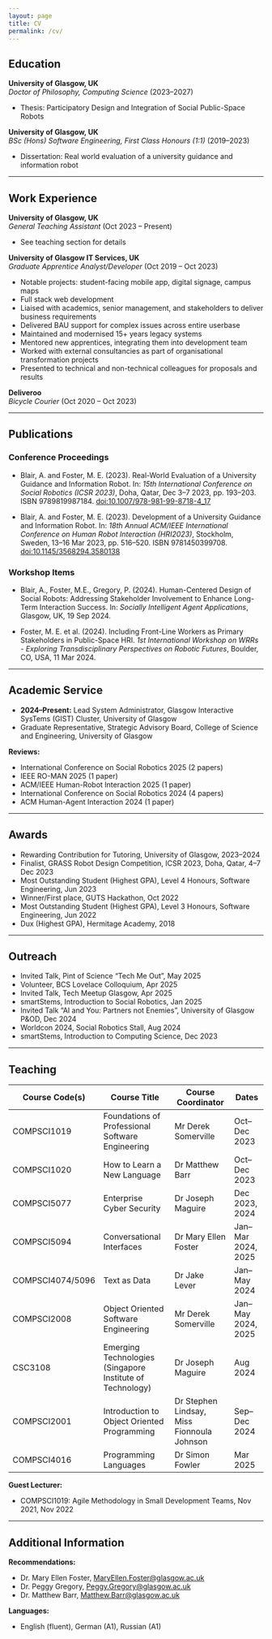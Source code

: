 ```yaml
---
layout: page
title: CV
permalink: /cv/
---
```


## Education

**University of Glasgow, UK**  
*Doctor of Philosophy, Computing Science* (2023–2027)  
- Thesis: Participatory Design and Integration of Social Public-Space Robots

**University of Glasgow, UK**  
*BSc (Hons) Software Engineering, First Class Honours (1:1)* (2019–2023)  
- Dissertation: Real world evaluation of a university guidance and information robot

---

## Work Experience

**University of Glasgow, UK**  
*General Teaching Assistant* (Oct 2023 – Present)  
- See teaching section for details

**University of Glasgow IT Services, UK**  
*Graduate Apprentice Analyst/Developer* (Oct 2019 – Oct 2023)  
- Notable projects: student-facing mobile app, digital signage, campus maps
- Full stack web development
- Liaised with academics, senior management, and stakeholders to deliver business requirements
- Delivered BAU support for complex issues across entire userbase
- Maintained and modernised 15+ years legacy systems
- Mentored new apprentices, integrating them into development team
- Worked with external consultancies as part of organisational transformation projects
- Presented to technical and non-technical colleagues for proposals and results

**Deliveroo**  
*Bicycle Courier* (Oct 2020 – Oct 2023)

---

## Publications

### Conference Proceedings

- Blair, A. and Foster, M. E. (2023). Real-World Evaluation of a University Guidance and Information Robot. In: *15th International Conference on Social Robotics (ICSR 2023)*, Doha, Qatar, Dec 3–7 2023, pp. 193–203. ISBN 9789819987184. [doi:10.1007/978-981-99-8718-4_17](https://doi.org/10.1007/978-981-99-8718-4_17)

- Blair, A. and Foster, M. E. (2023). Development of a University Guidance and Information Robot. In: *18th Annual ACM/IEEE International Conference on Human Robot Interaction (HRI2023)*, Stockholm, Sweden, 13–16 Mar 2023, pp. 516–520. ISBN 9781450399708. [doi:10.1145/3568294.3580138](https://doi.org/10.1145/3568294.3580138)

### Workshop Items

- Blair, A., Foster, M.E., Gregory, P. (2024). Human-Centered Design of Social Robots: Addressing Stakeholder Involvement to Enhance Long-Term Interaction Success. In: *Socially Intelligent Agent Applications*, Glasgow, UK, 19 Sep 2024.

- Foster, M. E. et al. (2024). Including Front-Line Workers as Primary Stakeholders in Public-Space HRI. *1st International Workshop on WRRs - Exploring Transdisciplinary Perspectives on Robotic Futures*, Boulder, CO, USA, 11 Mar 2024.

---

## Academic Service

- **2024–Present:** Lead System Administrator, Glasgow Interactive SysTems (GIST) Cluster, University of Glasgow
- Graduate Representative, Strategic Advisory Board, College of Science and Engineering, University of Glasgow

**Reviews:**
- International Conference on Social Robotics 2025 (2 papers)
- IEEE RO-MAN 2025 (1 paper)
- ACM/IEEE Human-Robot Interaction 2025 (1 paper)
- International Conference on Social Robotics 2024 (4 papers)
- ACM Human-Agent Interaction 2024 (1 paper)

---

## Awards

- Rewarding Contribution for Tutoring, University of Glasgow, 2023–2024
- Finalist, GRASS Robot Design Competition, ICSR 2023, Doha, Qatar, 4–7 Dec 2023
- Most Outstanding Student (Highest GPA), Level 4 Honours, Software Engineering, Jun 2023
- Winner/First place, GUTS Hackathon, Oct 2022
- Most Outstanding Student (Highest GPA), Level 3 Honours, Software Engineering, Jun 2022
- Dux (Highest GPA), Hermitage Academy, 2018

---

## Outreach

- Invited Talk, Pint of Science “Tech Me Out”, May 2025
- Volunteer, BCS Lovelace Colloquium, Apr 2025
- Invited Talk, Tech Meetup Glasgow, Apr 2025
- smartStems, Introduction to Social Robotics, Jan 2025
- Invited Talk “AI and You: Partners not Enemies”, University of Glasgow P&OD, Dec 2024
- Worldcon 2024, Social Robotics Stall, Aug 2024
- smartStems, Introduction to Computing Science, Dec 2023

---

## Teaching

| Course Code(s)         | Course Title                                      | Course Coordinator           | Dates                    |
|------------------------|---------------------------------------------------|----------------|--------------------------|
| COMPSCI1019            | Foundations of Professional Software Engineering  | Mr Derek Somerville | Oct–Dec 2023             |
| COMPSCI1020            | How to Learn a New Language                       | Dr Matthew Barr | Oct–Dec 2023             |
| COMPSCI5077            | Enterprise Cyber Security                         | Dr Joseph Maguire     | Dec 2023, 2024           |
| COMPSCI5094            | Conversational Interfaces                         | Dr Mary Ellen Foster     | Jan–Mar 2024, 2025       |
| COMPSCI4074/5096       | Text as Data                                      | Dr Jake Lever | Jan–May 2024             |
| COMPSCI2008            | Object Oriented Software Engineering              | Mr Derek Somerville     | Jan–May 2024, 2025       |
| CSC3108                | Emerging Technologies (Singapore Institute of Technology) | Dr Joseph Maguire     | Aug 2024                 |
| COMPSCI2001            | Introduction to Object Oriented Programming       | Dr Stephen Lindsay, Miss Fionnoula Johnson     | Sep–Dec 2024             |
| COMPSCI4016            | Programming Languages                             | Dr Simon Fowler    | Mar 2025                 |

**Guest Lecturer:**
- COMPSCI1019: Agile Methodology in Small Development Teams, Nov 2021, Nov 2022

---

## Additional Information

**Recommendations:**  
- Dr. Mary Ellen Foster, [MaryEllen.Foster@glasgow.ac.uk](mailto:MaryEllen.Foster@glasgow.ac.uk)
- Dr. Peggy Gregory, [Peggy.Gregory@glasgow.ac.uk](mailto:Peggy.Gregory@glasgow.ac.uk)  
- Dr. Matthew Barr, [Matthew.Barr@glasgow.ac.uk](mailto:Matthew.Barr@glasgow.ac.uk)

**Languages:**  
- English (fluent), German (A1), Russian (A1)
